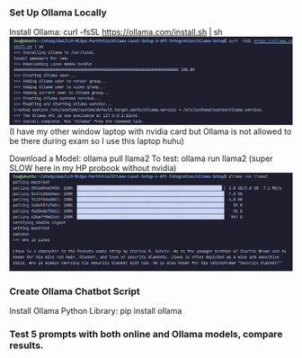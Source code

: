 
### Set Up Ollama Locally
Install Ollama: curl -fsSL https://ollama.com/install.sh | sh
![img_2.png](img_2.png)
(I have my other window laptop with nvidia card 
but Ollama is not allowed to be there during exam 
so I use this laptop huhu)

Download a Model: ollama pull llama2
To test: ollama run llama2 (super SLOW here in my HP probook without nvidia)
![img_1.png](img_1.png)

### Create Ollama Chatbot Script
Install Ollama Python Library: pip install ollama


### Test 5 prompts with both online and Ollama models, compare results.